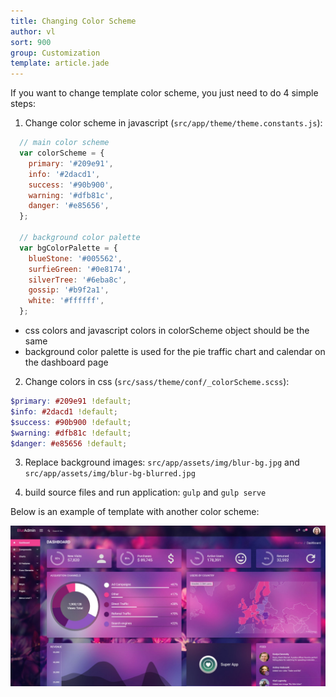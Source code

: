 ```yaml
---
title: Changing Color Scheme
author: vl
sort: 900
group: Customization
template: article.jade
---
```


If you want to change template color scheme, you just need to do 4 simple steps:

1) Change color scheme in javascript (`src/app/theme/theme.constants.js`):
```javascript
  // main color scheme
  var colorScheme = {
    primary: '#209e91',
    info: '#2dacd1',
    success: '#90b900',
    warning: '#dfb81c',
    danger: '#e85656',
  };

  // background color palette
  var bgColorPalette = {
    blueStone: '#005562',
    surfieGreen: '#0e8174',
    silverTree: '#6eba8c',
    gossip: '#b9f2a1',
    white: '#ffffff',
  };
```
- css colors and javascript colors in colorScheme object should be the same
- background color palette is used for the pie traffic chart and calendar on the dashboard page

2) Change colors in css (`src/sass/theme/conf/_colorScheme.scss`):

```scss
$primary: #209e91 !default;
$info: #2dacd1 !default;
$success: #90b900 !default;
$warning: #dfb81c !default;
$danger: #e85656 !default;
```

3) Replace background images: `src/app/assets/img/blur-bg.jpg` and `src/app/assets/img/blur-bg-blurred.jpg`

4) build source files and run application: `gulp` and `gulp serve`

Below is an example of template with another color scheme:

![](new-color-scheme.jpg)